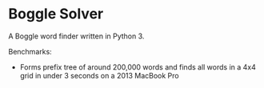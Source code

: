 # Boggle Solver
A Boggle word finder written in Python 3.

Benchmarks:
- Forms prefix tree of around 200,000 words and finds all words in a 4x4 grid in under 3 seconds on a 2013 MacBook Pro
